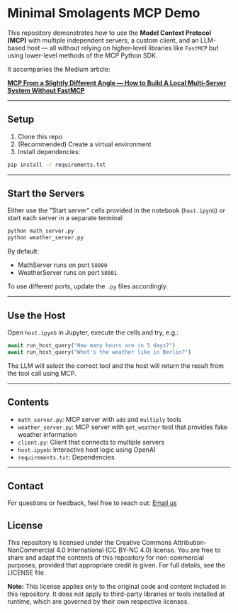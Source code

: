 # Minimal Smolagents MCP Demo

This repository demonstrates how to use the **Model Context Protocol (MCP)** with multiple independent servers, a custom client, and an LLM-based host — all without relying on higher-level libraries like `FastMCP` but using lower-level methods of the MCP Python SDK.

It accompanies the Medium article:

**[MCP From a Slightly Different Angle — How to Build A Local Multi-Server System Without FastMCP](https://medium.com/@your-handle/your-article-slug)**

---

## Setup

1. Clone this repo  
2. (Recommended) Create a virtual environment  
3. Install dependencies:

```bash
pip install -r requirements.txt
```

---

## Start the Servers

Either use the "Start server" cells provided in the notebook (`host.ipynb`) or start each server in a separate terminal:

```bash
python math_server.py
python weather_server.py
```

By default:
- MathServer runs on port `58000`
- WeatherServer runs on port `58001`

To use different ports, update the `.py` files accordingly.

---

## Use the Host

Open `host.ipynb` in Jupyter, execute the cells and try, e.g.:

```python
await run_host_query("How many hours are in 5 days?")
await run_host_query("What's the weather like in Berlin?")
```

The LLM will select the correct tool and the host will return the result from the tool call using MCP.

---

## Contents

- `math_server.py`: MCP server with `add` and `multiply` tools  
- `weather_server.py`: MCP server with `get_weather` tool that provides fake weather information
- `client.py`: Client that connects to multiple servers  
- `host.ipynb`: Interactive host logic using OpenAI  
- `requirements.txt`: Dependencies

---

## Contact

For questions or feedback, feel free to reach out:
[Email us](mailto:kontakt@seasparks.de)

## License

This repository is licensed under the Creative Commons Attribution-NonCommercial 4.0 International (CC BY-NC 4.0) license.
You are free to share and adapt the contents of this repository for non-commercial purposes, provided that appropriate credit is given.
For full details, see the LICENSE file.

**Note:** This license applies only to the original code and content included in this repository.
It does not apply to third-party libraries or tools installed at runtime,
which are governed by their own respective licenses.
